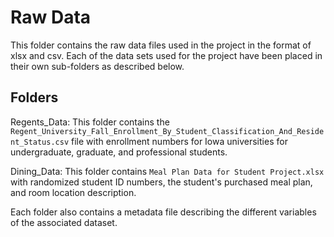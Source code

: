 # Raw Data
This folder contains the raw data files used in the project in the format of xlsx and csv. Each of the data sets used for the project have been placed in their own sub-folders as described below.

## Folders

Regents_Data: This folder contains the `Regent_University_Fall_Enrollment_By_Student_Classification_And_Resident_Status.csv` file with enrollment numbers for Iowa universities for undergraduate, graduate, and professional students.

Dining_Data: This folder contains `Meal Plan Data for Student Project.xlsx` with randomized student ID numbers, the student's purchased meal plan, and room location description.

Each folder also contains a metadata file describing the different variables of the associated dataset.
